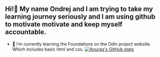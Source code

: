## Hi!👋 My name Ondrej and I am trying to take my learning journey seriously and I am using github to motivate motivate and keep myself accountable.
- 🌱 I’m currently learning the Foundations on the Odin project website. Which includes basic html and css.
[![Anurag's GitHub stats](https://github-readme-stats.vercel.app/api?username=RibsReign)](https://github.com/anuraghazra/github-readme-stats)
<!--
**RibsReign/RibsReign** is a ✨ _special_ ✨ repository because its `README.md` (this file) appears on your GitHub profile.

Here are some ideas to get you started:

- 🔭 I’m currently working ...
- 🌱 I’m currently learning ...
- 👯 I’m looking to collaborate on ...
- 🤔 I’m looking for help with ...
- 💬 Ask me about ...
- 📫 How to reach me: ...
- 😄 Pronouns: ...
- ⚡ Fun fact: ...
-->
